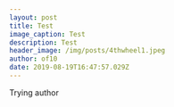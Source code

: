 ```yaml
---
layout: post
title: Test
image_caption: Test
description: Test
header_image: /img/posts/4thwheel1.jpeg
author: of10
date: 2019-08-19T16:47:57.029Z
---
```

Trying author
